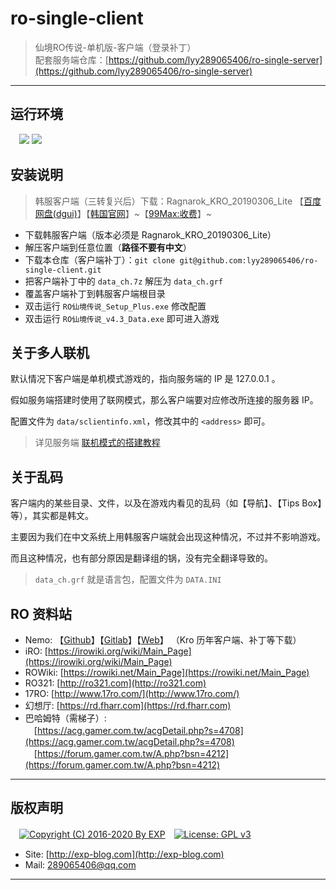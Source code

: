 ﻿# ro-single-client

> 仙境RO传说-单机版-客户端（登录补丁）
<br/>配套服务端仓库：[https://github.com/lyy289065406/ro-single-server](https://github.com/lyy289065406/ro-single-server)

------

## 运行环境

　![](https://img.shields.io/badge/Platform-Windows%207%2f8%2f10%20x64-brightgreen.svg) ![](https://img.shields.io/badge/Platform-Windows%20Server%202003%2f2012%20x64-brightgreen.svg) 


## 安装说明

> 韩服客户端（三转复兴后）下载：Ragnarok_KRO_20190306_Lite 【[百度网盘(dgui)](https://pan.baidu.com/s/1vrh-9wE29tfZvDiS10wkxw)】【[韩国官网](http://ro.gnjoy.com/pds/down/)】~【[99Max:收费](http://www.99max.me/thread-485-1-1.html)】~

- 下载韩服客户端（版本必须是 Ragnarok_KRO_20190306_Lite）
- 解压客户端到任意位置（<b>路径不要有中文</b>）
- 下载本仓库（客户端补丁）：`git clone git@github.com:lyy289065406/ro-single-client.git`
- 把客户端补丁中的 `data_ch.7z` 解压为 `data_ch.grf`
- 覆盖客户端补丁到韩服客户端根目录
- 双击运行 `RO仙境传说_Setup_Plus.exe` 修改配置
- 双击运行 `RO仙境传说_v4.3_Data.exe` 即可进入游戏


## 关于多人联机

默认情况下客户端是单机模式游戏的，指向服务端的 IP 是 127.0.0.1 。

假如服务端搭建时使用了联网模式，那么客户端要对应修改所连接的服务器 IP。

配置文件为 `data/sclientinfo.xml`，修改其中的 `<address>` 即可。

> 详见服务端 [联机模式的搭建教程](https://github.com/lyy289065406/ro-single-server#0x06-%E6%80%8E%E6%A0%B7%E6%90%AD%E5%BB%BA%E8%81%94%E6%9C%BA%E6%9C%8D%E5%8A%A1%E5%99%A8)


## 关于乱码

客户端内的某些目录、文件，以及在游戏内看见的乱码（如【导航】、【Tips Box】等），其实都是韩文。

主要因为我们在中文系统上用韩服客户端就会出现这种情况，不过并不影响游戏。

而且这种情况，也有部分原因是翻译组的锅，没有完全翻译导致的。

> `data_ch.grf` 就是语言包，配置文件为 `DATA.INI`


## RO 资料站

- Nemo: 【[Github](https://github.com/Neo-Mind/NEMO)】【[Gitlab](https://gitlab.com/4144/Nemo)】【[Web](http://nemo.herc.ws/)】 （Kro 历年客户端、补丁等下载）
- iRO: [https://irowiki.org/wiki/Main_Page](https://irowiki.org/wiki/Main_Page)
- ROWiki: [https://rowiki.net/Main_Page](https://rowiki.net/Main_Page)
- RO321: [http://ro321.com](http://ro321.com)
- 17RO: [http://www.17ro.com/](http://www.17ro.com/)
- 幻想厅: [https://rd.fharr.com](https://rd.fharr.com)
- 巴哈姆特（需梯子）: 
<br/>　[https://acg.gamer.com.tw/acgDetail.php?s=4708](https://acg.gamer.com.tw/acgDetail.php?s=4708)
<br/>　[https://forum.gamer.com.tw/A.php?bsn=4212](https://forum.gamer.com.tw/A.php?bsn=4212)


------
## 版权声明

　[![Copyright (C) 2016-2020 By EXP](https://img.shields.io/badge/Copyright%20(C)-2016~2019%20By%20EXP-blue.svg)](http://exp-blog.com)　[![License: GPL v3](https://img.shields.io/badge/License-GPL%20v3-blue.svg)](https://www.gnu.org/licenses/gpl-3.0)
  

- Site: [http://exp-blog.com](http://exp-blog.com) 
- Mail: <a href="mailto:289065406@qq.com?subject=[EXP's Github]%20Your%20Question%20（请写下您的疑问）&amp;body=What%20can%20I%20help%20you?%20（需要我提供什么帮助吗？）">289065406@qq.com</a>


------
